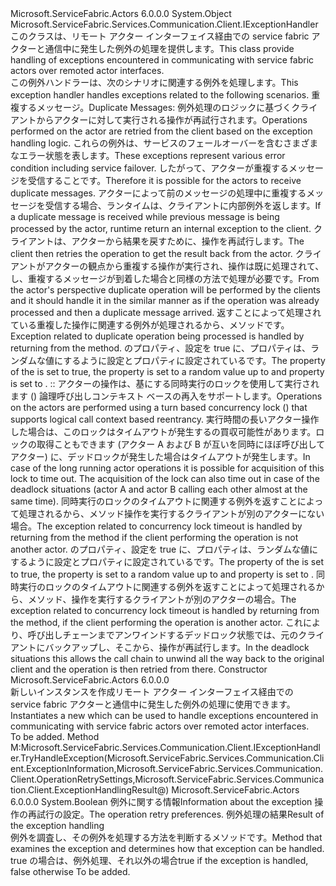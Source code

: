 <Type Name="ActorRemotingExceptionHandler" FullName="Microsoft.ServiceFabric.Actors.Remoting.Client.ActorRemotingExceptionHandler">
  <TypeSignature Language="C#" Value="public class ActorRemotingExceptionHandler : Microsoft.ServiceFabric.Services.Communication.Client.IExceptionHandler" />
  <TypeSignature Language="ILAsm" Value=".class public auto ansi beforefieldinit ActorRemotingExceptionHandler extends System.Object implements class Microsoft.ServiceFabric.Services.Communication.Client.IExceptionHandler" />
  <TypeSignature Language="DocId" Value="T:Microsoft.ServiceFabric.Actors.Remoting.Client.ActorRemotingExceptionHandler" />
  <TypeSignature Language="VB.NET" Value="Public Class ActorRemotingExceptionHandler&#xA;Implements IExceptionHandler" />
  <TypeSignature Language="F#" Value="type ActorRemotingExceptionHandler = class&#xA;    interface IExceptionHandler" />
  <AssemblyInfo>
    <AssemblyName>Microsoft.ServiceFabric.Actors</AssemblyName>
    <AssemblyVersion>6.0.0.0</AssemblyVersion>
  </AssemblyInfo>
  <Base>
    <BaseTypeName>System.Object</BaseTypeName>
  </Base>
  <Interfaces>
    <Interface>
      <InterfaceName>Microsoft.ServiceFabric.Services.Communication.Client.IExceptionHandler</InterfaceName>
    </Interface>
  </Interfaces>
  <Docs>
    <summary>
            <span data-ttu-id="8ea70-101">このクラスは、リモート アクター インターフェイス経由での service fabric アクターと通信中に発生した例外の処理を提供します。</span><span class="sxs-lookup"><span data-stu-id="8ea70-101">This class provide handling of exceptions encountered in communicating with service fabric actors over remoted actor interfaces.</span></span>
            </summary>
    <remarks>
      <para>
                <span data-ttu-id="8ea70-102">この例外ハンドラーは、次のシナリオに関連する例外を処理します。</span><span class="sxs-lookup"><span data-stu-id="8ea70-102">This exception handler handles exceptions related to the following scenarios.</span></span>
            </para>
      <list type="list">
        <item>
          <term>
                <span data-ttu-id="8ea70-103">重複するメッセージ。</span><span class="sxs-lookup"><span data-stu-id="8ea70-103">Duplicate Messages:</span></span>
            </term>
          <description>
            <para>
                <span data-ttu-id="8ea70-104">例外処理のロジックに基づくクライアントからアクターに対して実行される操作が再試行されます。</span><span class="sxs-lookup"><span data-stu-id="8ea70-104">Operations performed on the actor are retried from the client based on the exception handling logic.</span></span> <span data-ttu-id="8ea70-105">これらの例外は、サービスのフェールオーバーを含むさまざまなエラー状態を表します。</span><span class="sxs-lookup"><span data-stu-id="8ea70-105">These exceptions represent various error condition including service failover.</span></span> <span data-ttu-id="8ea70-106">したがって、アクターが重複するメッセージを受信することです。</span><span class="sxs-lookup"><span data-stu-id="8ea70-106">Therefore it is possible for the actors to receive duplicate messages.</span></span> <span data-ttu-id="8ea70-107">アクターによって前のメッセージの処理中に重複するメッセージを受信する場合、ランタイムは、クライアントに内部例外を返します。</span><span class="sxs-lookup"><span data-stu-id="8ea70-107">If a duplicate message is received while previous message is being processed by the actor, runtime return an internal exception to the client.</span></span> <span data-ttu-id="8ea70-108">クライアントは、アクターから結果を戻すために、操作を再試行します。</span><span class="sxs-lookup"><span data-stu-id="8ea70-108">The client then retries the operation to get the result back from the actor.</span></span> <span data-ttu-id="8ea70-109">クライアントがアクターの観点から重複する操作が実行され、操作は既に処理されて、し、重複するメッセージが到着した場合と同様の方法で処理が必要です。</span><span class="sxs-lookup"><span data-stu-id="8ea70-109">From the actor's perspective duplicate operation will be performed by the clients and it should handle it in the similar manner as if the operation was already processed and then a duplicate message arrived.</span></span> 
                </para>
            <para>
                <span data-ttu-id="8ea70-110">返すことによって処理されている重複した操作に関連する例外が処理される<see cref="T:Microsoft.ServiceFabric.Services.Communication.Client.ExceptionHandlingRetryResult" />から、<see cref="M:Microsoft.ServiceFabric.Services.Communication.Client.IExceptionHandler.TryHandleException(Microsoft.ServiceFabric.Services.Communication.Client.ExceptionInformation,Microsoft.ServiceFabric.Services.Communication.Client.OperationRetrySettings,Microsoft.ServiceFabric.Services.Communication.Client.ExceptionHandlingResult@)" />メソッドです。</span><span class="sxs-lookup"><span data-stu-id="8ea70-110">Exception related to duplicate operation being processed is handled by returning <see cref="T:Microsoft.ServiceFabric.Services.Communication.Client.ExceptionHandlingRetryResult" /> from the <see cref="M:Microsoft.ServiceFabric.Services.Communication.Client.IExceptionHandler.TryHandleException(Microsoft.ServiceFabric.Services.Communication.Client.ExceptionInformation,Microsoft.ServiceFabric.Services.Communication.Client.OperationRetrySettings,Microsoft.ServiceFabric.Services.Communication.Client.ExceptionHandlingResult@)" /> method.</span></span>
                <span data-ttu-id="8ea70-111"><see cref="P:Microsoft.ServiceFabric.Services.Communication.Client.ExceptionHandlingRetryResult.IsTransient" />のプロパティ、<see cref="T:Microsoft.ServiceFabric.Services.Communication.Client.ExceptionHandlingRetryResult" />設定を true に、<see cref="P:Microsoft.ServiceFabric.Services.Communication.Client.ExceptionHandlingRetryResult.RetryDelay" />プロパティは、ランダムな値にするように設定<see cref="P:Microsoft.ServiceFabric.Services.Communication.Client.OperationRetrySettings.MaxRetryBackoffIntervalOnTransientErrors" />と<see cref="P:Microsoft.ServiceFabric.Services.Communication.Client.ExceptionHandlingRetryResult.MaxRetryCount" />プロパティに設定されている<see cref="F:System.Int32.MaxValue" />です。</span><span class="sxs-lookup"><span data-stu-id="8ea70-111">The <see cref="P:Microsoft.ServiceFabric.Services.Communication.Client.ExceptionHandlingRetryResult.IsTransient" /> property of the <see cref="T:Microsoft.ServiceFabric.Services.Communication.Client.ExceptionHandlingRetryResult" /> is set to true, the <see cref="P:Microsoft.ServiceFabric.Services.Communication.Client.ExceptionHandlingRetryResult.RetryDelay" />  property is set to a random value up to <see cref="P:Microsoft.ServiceFabric.Services.Communication.Client.OperationRetrySettings.MaxRetryBackoffIntervalOnTransientErrors" /> and <see cref="P:Microsoft.ServiceFabric.Services.Communication.Client.ExceptionHandlingRetryResult.MaxRetryCount" /> property is set to <see cref="F:System.Int32.MaxValue" />.</span></span>
                </para>
          </description>
        </item>
        <item>
          <term>
            <span data-ttu-id="8ea70-112"><see cref="T:Microsoft.ServiceFabric.Actors.ActorConcurrencyLockTimeoutException" />:</span><span class="sxs-lookup"><span data-stu-id="8ea70-112"><see cref="T:Microsoft.ServiceFabric.Actors.ActorConcurrencyLockTimeoutException" />:</span></span>
            </term>
          <description>
            <para>
                <span data-ttu-id="8ea70-113">アクターの操作は、基にする同時実行のロックを使用して実行されます (<see cref="T:Microsoft.ServiceFabric.Actors.Runtime.ActorConcurrencySettings" />) 論理呼び出しコンテキスト ベースの再入をサポートします。</span><span class="sxs-lookup"><span data-stu-id="8ea70-113">Operations on the actors are performed using a turn based concurrency lock (<see cref="T:Microsoft.ServiceFabric.Actors.Runtime.ActorConcurrencySettings" />) that supports logical call context based reentrancy.</span></span> <span data-ttu-id="8ea70-114">実行時間の長いアクター操作した場合は、このロックはタイムアウトが発生するの買収可能性があります。ロックの取得こともできます (アクター A および B が互いを同時にほぼ呼び出してアクター) に、デッドロックが発生した場合はタイムアウトが発生します。</span><span class="sxs-lookup"><span data-stu-id="8ea70-114">In case of the long running actor operations it is possible for acquisition of this lock to time out. The acquisition of the lock can also time out in case of the deadlock situations (actor A and actor B calling each other almost at the same time).</span></span> 
                </para>
            <para>
                <span data-ttu-id="8ea70-115">同時実行のロックのタイムアウトに関連する例外を返すことによって処理される<see cref="T:Microsoft.ServiceFabric.Services.Communication.Client.ExceptionHandlingRetryResult" />から、<see cref="M:Microsoft.ServiceFabric.Services.Communication.Client.IExceptionHandler.TryHandleException(Microsoft.ServiceFabric.Services.Communication.Client.ExceptionInformation,Microsoft.ServiceFabric.Services.Communication.Client.OperationRetrySettings,Microsoft.ServiceFabric.Services.Communication.Client.ExceptionHandlingResult@)" />メソッド操作を実行するクライアントが別のアクターにない場合。</span><span class="sxs-lookup"><span data-stu-id="8ea70-115">The exception related to concurrency lock timeout is handled by returning <see cref="T:Microsoft.ServiceFabric.Services.Communication.Client.ExceptionHandlingRetryResult" /> from the <see cref="M:Microsoft.ServiceFabric.Services.Communication.Client.IExceptionHandler.TryHandleException(Microsoft.ServiceFabric.Services.Communication.Client.ExceptionInformation,Microsoft.ServiceFabric.Services.Communication.Client.OperationRetrySettings,Microsoft.ServiceFabric.Services.Communication.Client.ExceptionHandlingResult@)" /> method if the client performing the operation is not another actor.</span></span>
                <span data-ttu-id="8ea70-116"><see cref="P:Microsoft.ServiceFabric.Services.Communication.Client.ExceptionHandlingRetryResult.IsTransient" />のプロパティ、<see cref="T:Microsoft.ServiceFabric.Services.Communication.Client.ExceptionHandlingRetryResult" />設定を true に、<see cref="P:Microsoft.ServiceFabric.Services.Communication.Client.ExceptionHandlingRetryResult.RetryDelay" />プロパティは、ランダムな値にするように設定<see cref="P:Microsoft.ServiceFabric.Services.Communication.Client.OperationRetrySettings.MaxRetryBackoffIntervalOnTransientErrors" />と<see cref="P:Microsoft.ServiceFabric.Services.Communication.Client.ExceptionHandlingRetryResult.MaxRetryCount" />プロパティに設定されている<see cref="F:System.Int32.MaxValue" />です。</span><span class="sxs-lookup"><span data-stu-id="8ea70-116">The <see cref="P:Microsoft.ServiceFabric.Services.Communication.Client.ExceptionHandlingRetryResult.IsTransient" /> property of the <see cref="T:Microsoft.ServiceFabric.Services.Communication.Client.ExceptionHandlingRetryResult" /> is set to true, the <see cref="P:Microsoft.ServiceFabric.Services.Communication.Client.ExceptionHandlingRetryResult.RetryDelay" />  property is set to a random value up to <see cref="P:Microsoft.ServiceFabric.Services.Communication.Client.OperationRetrySettings.MaxRetryBackoffIntervalOnTransientErrors" /> and <see cref="P:Microsoft.ServiceFabric.Services.Communication.Client.ExceptionHandlingRetryResult.MaxRetryCount" /> property is set to <see cref="F:System.Int32.MaxValue" />.</span></span>
                </para>
            <para>
                <span data-ttu-id="8ea70-117">同時実行のロックのタイムアウトに関連する例外を返すことによって処理される<see cref="T:Microsoft.ServiceFabric.Services.Communication.Client.ExceptionHandlingThrowResult" />から、<see cref="M:Microsoft.ServiceFabric.Services.Communication.Client.IExceptionHandler.TryHandleException(Microsoft.ServiceFabric.Services.Communication.Client.ExceptionInformation,Microsoft.ServiceFabric.Services.Communication.Client.OperationRetrySettings,Microsoft.ServiceFabric.Services.Communication.Client.ExceptionHandlingResult@)" />メソッド、操作を実行するクライアントが別のアクターの場合。</span><span class="sxs-lookup"><span data-stu-id="8ea70-117">The exception related to concurrency lock timeout is handled by returning <see cref="T:Microsoft.ServiceFabric.Services.Communication.Client.ExceptionHandlingThrowResult" /> from the <see cref="M:Microsoft.ServiceFabric.Services.Communication.Client.IExceptionHandler.TryHandleException(Microsoft.ServiceFabric.Services.Communication.Client.ExceptionInformation,Microsoft.ServiceFabric.Services.Communication.Client.OperationRetrySettings,Microsoft.ServiceFabric.Services.Communication.Client.ExceptionHandlingResult@)" /> method, if the client performing the operation is another actor.</span></span> <span data-ttu-id="8ea70-118">これにより、呼び出しチェーンまでアンワインドするデッドロック状態では、元のクライアントにバックアップし、そこから、操作が再試行します。</span><span class="sxs-lookup"><span data-stu-id="8ea70-118">In the deadlock situations this allows the call chain to unwind all the way back to the original client and the operation is then retried from there.</span></span>
                </para>
          </description>
        </item>
      </list>
    </remarks>
  </Docs>
  <Members>
    <Member MemberName=".ctor">
      <MemberSignature Language="C#" Value="public ActorRemotingExceptionHandler ();" />
      <MemberSignature Language="ILAsm" Value=".method public hidebysig specialname rtspecialname instance void .ctor() cil managed" />
      <MemberSignature Language="DocId" Value="M:Microsoft.ServiceFabric.Actors.Remoting.Client.ActorRemotingExceptionHandler.#ctor" />
      <MemberSignature Language="VB.NET" Value="Public Sub New ()" />
      <MemberType>Constructor</MemberType>
      <AssemblyInfo>
        <AssemblyName>Microsoft.ServiceFabric.Actors</AssemblyName>
        <AssemblyVersion>6.0.0.0</AssemblyVersion>
      </AssemblyInfo>
      <Parameters />
      <Docs>
        <summary>
                <span data-ttu-id="8ea70-119">新しいインスタンスを作成<see cref="T:Microsoft.ServiceFabric.Actors.Remoting.Client.ActorRemotingExceptionHandler" />リモート アクター インターフェイス経由での service fabric アクターと通信中に発生した例外の処理に使用できます。</span><span class="sxs-lookup"><span data-stu-id="8ea70-119">Instantiates a new <see cref="T:Microsoft.ServiceFabric.Actors.Remoting.Client.ActorRemotingExceptionHandler" /> which can be used to handle exceptions encountered in communicating with service fabric actors over remoted actor interfaces.</span></span>
                </summary>
        <remarks>To be added.</remarks>
      </Docs>
    </Member>
    <Member MemberName="Microsoft.ServiceFabric.Services.Communication.Client.IExceptionHandler.TryHandleException">
      <MemberSignature Language="C#" Value="bool IExceptionHandler.TryHandleException (Microsoft.ServiceFabric.Services.Communication.Client.ExceptionInformation exceptionInformation, Microsoft.ServiceFabric.Services.Communication.Client.OperationRetrySettings retrySettings, out Microsoft.ServiceFabric.Services.Communication.Client.ExceptionHandlingResult result);" />
      <MemberSignature Language="ILAsm" Value=".method hidebysig newslot virtual instance bool Microsoft.ServiceFabric.Services.Communication.Client.IExceptionHandler.TryHandleException(class Microsoft.ServiceFabric.Services.Communication.Client.ExceptionInformation exceptionInformation, class Microsoft.ServiceFabric.Services.Communication.Client.OperationRetrySettings retrySettings, [out] class Microsoft.ServiceFabric.Services.Communication.Client.ExceptionHandlingResult&amp; result) cil managed" />
      <MemberSignature Language="DocId" Value="M:Microsoft.ServiceFabric.Actors.Remoting.Client.ActorRemotingExceptionHandler.Microsoft#ServiceFabric#Services#Communication#Client#IExceptionHandler#TryHandleException(Microsoft.ServiceFabric.Services.Communication.Client.ExceptionInformation,Microsoft.ServiceFabric.Services.Communication.Client.OperationRetrySettings,Microsoft.ServiceFabric.Services.Communication.Client.ExceptionHandlingResult@)" />
      <MemberType>Method</MemberType>
      <Implements>
        <InterfaceMember>M:Microsoft.ServiceFabric.Services.Communication.Client.IExceptionHandler.TryHandleException(Microsoft.ServiceFabric.Services.Communication.Client.ExceptionInformation,Microsoft.ServiceFabric.Services.Communication.Client.OperationRetrySettings,Microsoft.ServiceFabric.Services.Communication.Client.ExceptionHandlingResult@)</InterfaceMember>
      </Implements>
      <AssemblyInfo>
        <AssemblyName>Microsoft.ServiceFabric.Actors</AssemblyName>
        <AssemblyVersion>6.0.0.0</AssemblyVersion>
      </AssemblyInfo>
      <ReturnValue>
        <ReturnType>System.Boolean</ReturnType>
      </ReturnValue>
      <Parameters>
        <Parameter Name="exceptionInformation" Type="Microsoft.ServiceFabric.Services.Communication.Client.ExceptionInformation" />
        <Parameter Name="retrySettings" Type="Microsoft.ServiceFabric.Services.Communication.Client.OperationRetrySettings" />
        <Parameter Name="result" Type="Microsoft.ServiceFabric.Services.Communication.Client.ExceptionHandlingResult&amp;" RefType="out" />
      </Parameters>
      <Docs>
        <param name="exceptionInformation"><span data-ttu-id="8ea70-120">例外に関する情報</span><span class="sxs-lookup"><span data-stu-id="8ea70-120">Information about the exception</span></span></param>
        <param name="retrySettings"><span data-ttu-id="8ea70-121">操作の再試行の設定。</span><span class="sxs-lookup"><span data-stu-id="8ea70-121">The operation retry preferences.</span></span></param>
        <param name="result"><span data-ttu-id="8ea70-122">例外処理の結果</span><span class="sxs-lookup"><span data-stu-id="8ea70-122">Result of the exception handling</span></span></param>
        <summary>
            <span data-ttu-id="8ea70-123">例外を調査し、その例外を処理する方法を判断するメソッドです。</span><span class="sxs-lookup"><span data-stu-id="8ea70-123">Method that examines the exception and determines how that exception can be handled.</span></span> 
            </summary>
        <returns><span data-ttu-id="8ea70-124">true の場合は、例外処理、それ以外の場合</span><span class="sxs-lookup"><span data-stu-id="8ea70-124">true if the exception is handled, false otherwise</span></span></returns>
        <remarks>To be added.</remarks>
      </Docs>
    </Member>
  </Members>
</Type>